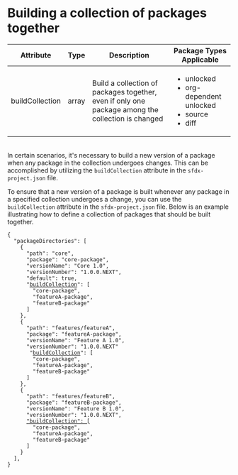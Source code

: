 # Building a collection of packages together

| Attribute       | Type  | Description                                                                                        | Package Types Applicable                                                               |
| --------------- | ----- | -------------------------------------------------------------------------------------------------- | -------------------------------------------------------------------------------------- |
| buildCollection | array | Build a collection of packages together,  even if only one package among the collection is changed | <ul><li>unlocked </li><li>org-dependent unlocked</li><li>source</li><li>diff</li></ul> |



\
In certain scenarios, it's necessary to build a new version of a package when any package in the collection undergoes changes. This can be accomplished by utilizing the `buildCollection` attribute in the `sfdx-project.json` file.

To ensure that a new version of a package is built whenever any package in a specified collection undergoes a change, you can use the `buildCollection` attribute in the `sfdx-project.json` file. Below is an example illustrating how to define a collection of packages that should be built together.

<pre><code>{
  "packageDirectories": [
    {
      "path": "core",
      "package": "core-package",
      "versionName": "Core 1.0",
      "versionNumber": "1.0.0.NEXT",
      "default": true,
      "<a data-footnote-ref href="#user-content-fn-1">buildCollection</a>": [
        "core-package",
        "featureA-package",
        "featureB-package"
      ]
    },
    {
      "path": "features/featureA",
      "package": "featureA-package",
      "versionName": "Feature A 1.0",
      "versionNumber": "1.0.0.NEXT"
       "<a data-footnote-ref href="#user-content-fn-1">buildCollection</a>": [
        "core-package",
        "featureA-package",
        "featureB-package"
      ]
    },
    {
      "path": "features/featureB",
      "package": "featureB-package",
      "versionName": "Feature B 1.0",
      "versionNumber": "1.0.0.NEXT",
      <a data-footnote-ref href="#user-content-fn-1">"buildCollection": [</a>
        "core-package",
        "featureA-package",
        "featureB-package"
      ]
    }
  ],
}
</code></pre>

[^1]: buildCollection attribute to build packages together
